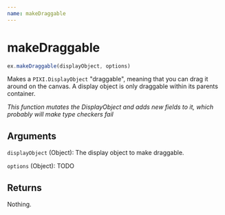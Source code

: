 ```yaml
---
name: makeDraggable
---
```


# makeDraggable

```js
ex.makeDraggable(displayObject, options)
```

Makes a `PIXI.DisplayObject` "draggable", meaning that you can drag it around on the canvas. A display object is only draggable within its parents container.

_This function mutates the DisplayObject and adds new fields to it, which probably will make type checkers fail_ 

## Arguments

`displayObject` (Object): The display object to make draggable.

`options` (Object): TODO

## Returns

Nothing.
